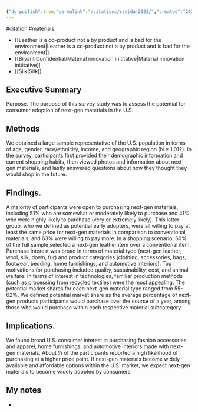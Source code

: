 ```yaml
---
{"dg-publish":true,"permalink":"/citations/szejda-2023/","created":"2025-10-23T17:42:46.361+01:00","updated":"2025-10-23T18:06:08.935+01:00"}
---
```


#citation #materials

- [[Leather is a co-product not a by product and is bad for the environment\|Leather is a co-product not a by product and is bad for the environment]]
- [[Bryant Confidential/Material innovation inititative\|Material innovation inititative]]
- [[Silk\|Silk]]

## Executive Summary
Purpose. The purpose of this survey study was to assess the potential for consumer adoption of next-gen materials in the U.S.

## Methods
We obtained a large sample representative of the U.S. population in terms of age, gender, race/ethnicity, income, and geographic region (N = 1,012). In the survey, participants first provided their demographic information and current shopping habits, then viewed photos and information about next-gen materials, and lastly answered questions about how they thought they would shop in the future. 

## Findings. 
A majority of participants were open to purchasing next-gen materials, including 51% who are somewhat or moderately likely to purchase and 41% who were highly likely to purchase (very or extremely likely). This latter group, who we defined as potential early adopters, were all willing to pay at least the same price for next-gen materials in comparison to conventional materials, and 63% were willing to pay more. In a shopping scenario, 60% of the full sample selected a
next-gen leather item over a conventional item. Purchase Interest was broad in terms of material type (next-gen leather, wool, silk, down, fur) and product categories (clothing, accessories, bags, footwear, bedding, home furnishings, and
automotive interiors). Top motivations for purchasing included quality, sustainability, cost, and animal welfare. In terms of interest in technologies, familiar production methods (such as processing from recycled textiles) were the most appealing. The potential market shares for each next-gen material type ranged from 55-62%. We defined potential market share as the average percentage of next-gen products participants would purchase over the course of a year, among those who would purchase within each respective material subcategory.
## Implications.
We found broad U.S. consumer interest in purchasing fashion accessories and apparel, home furnishings, and automotive interiors made with next-gen materials. About ⅓ of the participants reported a high likelihood of purchasing at a higher price point. If next-gen materials become widely available and affordable options within the U.S. market, we expect next-gen materials to become widely adopted by consumers.


## My notes
- 